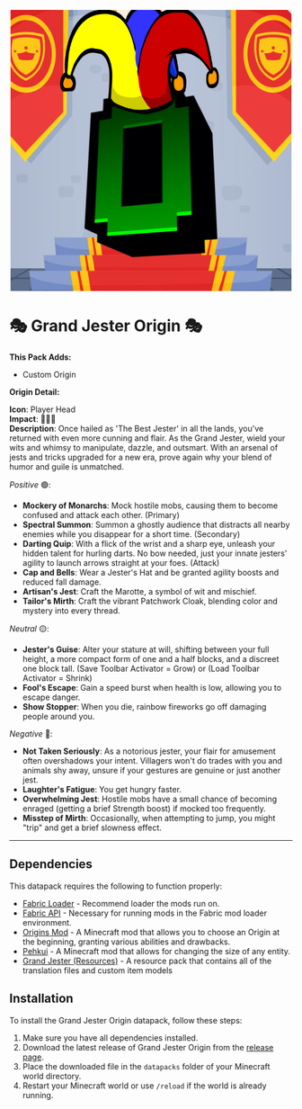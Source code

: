 <p align="center">
  <img src="https://raw.githubusercontent.com/0vergrown/Grand-Jester-Origin/refs/heads/main/src/main/resources/assets/grand_jester/icon.png" alt="Grand Jester Origin cover"/>
</p>

# 🎭 Grand Jester Origin 🎭

**This Pack Adds:**
- Custom Origin

**Origin Detail:**

**Icon**: Player Head\
**Impact**: 🔴🔴🔴\
**Description**: Once hailed as 'The Best Jester' in all the lands, you've returned with even more cunning and flair. As the Grand Jester, wield your wits and whimsy to manipulate, dazzle, and outsmart. With an arsenal of jests and tricks upgraded for a new era, prove again why your blend of humor and guile is unmatched.

*Positive* 🟢:
- **Mockery of Monarchs**: Mock hostile mobs, causing them to become confused and attack each other. (Primary)
- **Spectral Summon**: Summon a ghostly audience that distracts all nearby enemies while you disappear for a short time. (Secondary)
- **Darting Quip**: With a flick of the wrist and a sharp eye, unleash your hidden talent for hurling darts. No bow needed, just your innate jesters' agility to launch arrows straight at your foes. (Attack)
- **Cap and Bells**: Wear a Jester's Hat and be granted agility boosts and reduced fall damage.
- **Artisan's Jest**: Craft the Marotte, a symbol of wit and mischief.
- **Tailor's Mirth**: Craft the vibrant Patchwork Cloak, blending color and mystery into every thread.

*Neutral* 🟡:
- **Jester's Guise**: Alter your stature at will, shifting between your full height, a more compact form of one and a half blocks, and a discreet one block tall. (Save Toolbar Activator = Grow) or (Load Toolbar Activator = Shrink)
- **Fool's Escape**: Gain a speed burst when health is low, allowing you to escape danger.
- **Show Stopper**: When you die, rainbow fireworks go off damaging people around you.

*Negative* 🔴:
- **Not Taken Seriously**: As a notorious jester, your flair for amusement often overshadows your intent. Villagers won't do trades with you and animals shy away, unsure if your gestures are genuine or just another jest.
- **Laughter's Fatigue**: You get hungry faster.
- **Overwhelming Jest**: Hostile mobs have a small chance of becoming enraged (getting a brief Strength boost) if mocked too frequently.
- **Misstep of Mirth**: Occasionally, when attempting to jump, you might "trip" and get a brief slowness effect.

---
## Dependencies
This datapack requires the following to function properly:
- [Fabric Loader](https://fabricmc.net/) - Recommend loader the mods run on.
- [Fabric API](https://fabricmc.net/use/) - Necessary for running mods in the Fabric mod loader environment.
- [Origins Mod](https://github.com/apace100/origins-fabric) - A Minecraft mod that allows you to choose an Origin at the beginning, granting various abilities and drawbacks.
- [Pehkui](https://github.com/Virtuoel/Pehkui) - A Minecraft mod that allows for changing the size of any entity.
- [Grand Jester (Resources)](https://github.com/0vergrown/Grand-Jester-Origin-Resource-Pack) - A resource pack that contains all of the translation files and custom item models

## Installation
To install the Grand Jester Origin datapack, follow these steps:
1. Make sure you have all dependencies installed.
2. Download the latest release of Grand Jester Origin from the [release page](https://modrinth.com/datapack/grand-jester-origin).
3. Place the downloaded file in the `datapacks` folder of your Minecraft world directory.
4. Restart your Minecraft world or use `/reload` if the world is already running.
